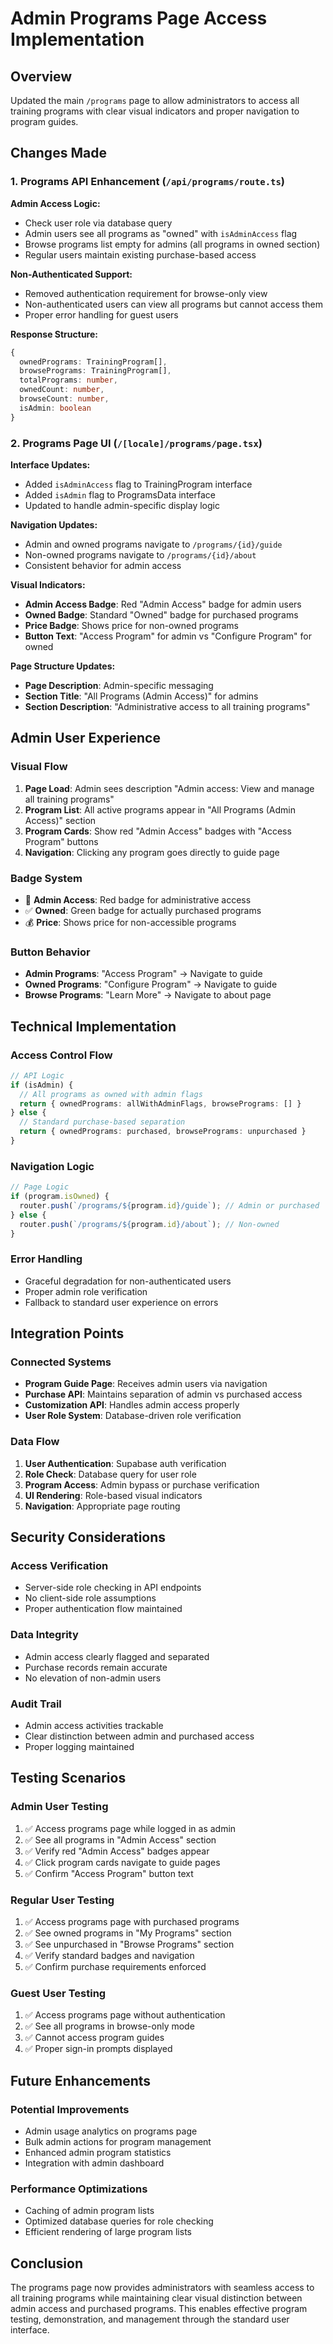 # Admin Programs Page Access Implementation

## Overview
Updated the main `/programs` page to allow administrators to access all training programs with clear visual indicators and proper navigation to program guides.

## Changes Made

### 1. Programs API Enhancement (`/api/programs/route.ts`)

**Admin Access Logic:**
- Check user role via database query
- Admin users see all programs as "owned" with `isAdminAccess` flag
- Browse programs list empty for admins (all programs in owned section)
- Regular users maintain existing purchase-based access

**Non-Authenticated Support:**
- Removed authentication requirement for browse-only view
- Non-authenticated users can view all programs but cannot access them
- Proper error handling for guest users

**Response Structure:**
```typescript
{
  ownedPrograms: TrainingProgram[],
  browsePrograms: TrainingProgram[],
  totalPrograms: number,
  ownedCount: number,
  browseCount: number,
  isAdmin: boolean
}
```

### 2. Programs Page UI (`/[locale]/programs/page.tsx`)

**Interface Updates:**
- Added `isAdminAccess` flag to TrainingProgram interface
- Added `isAdmin` flag to ProgramsData interface
- Updated to handle admin-specific display logic

**Navigation Updates:**
- Admin and owned programs navigate to `/programs/{id}/guide`
- Non-owned programs navigate to `/programs/{id}/about`
- Consistent behavior for admin access

**Visual Indicators:**
- **Admin Access Badge**: Red "Admin Access" badge for admin users
- **Owned Badge**: Standard "Owned" badge for purchased programs
- **Price Badge**: Shows price for non-owned programs
- **Button Text**: "Access Program" for admin vs "Configure Program" for owned

**Page Structure Updates:**
- **Page Description**: Admin-specific messaging
- **Section Title**: "All Programs (Admin Access)" for admins
- **Section Description**: "Administrative access to all training programs"

## Admin User Experience

### Visual Flow
1. **Page Load**: Admin sees description "Admin access: View and manage all training programs"
2. **Program List**: All active programs appear in "All Programs (Admin Access)" section
3. **Program Cards**: Show red "Admin Access" badges with "Access Program" buttons
4. **Navigation**: Clicking any program goes directly to guide page

### Badge System
- 🔴 **Admin Access**: Red badge for administrative access
- ✅ **Owned**: Green badge for actually purchased programs
- 💰 **Price**: Shows price for non-accessible programs

### Button Behavior
- **Admin Programs**: "Access Program" → Navigate to guide
- **Owned Programs**: "Configure Program" → Navigate to guide  
- **Browse Programs**: "Learn More" → Navigate to about page

## Technical Implementation

### Access Control Flow
```typescript
// API Logic
if (isAdmin) {
  // All programs as owned with admin flags
  return { ownedPrograms: allWithAdminFlags, browsePrograms: [] }
} else {
  // Standard purchase-based separation
  return { ownedPrograms: purchased, browsePrograms: unpurchased }
}
```

### Navigation Logic
```typescript
// Page Logic
if (program.isOwned) {
  router.push(`/programs/${program.id}/guide`); // Admin or purchased
} else {
  router.push(`/programs/${program.id}/about`); // Non-owned
}
```

### Error Handling
- Graceful degradation for non-authenticated users
- Proper admin role verification
- Fallback to standard user experience on errors

## Integration Points

### Connected Systems
- **Program Guide Page**: Receives admin users via navigation
- **Purchase API**: Maintains separation of admin vs purchased access
- **Customization API**: Handles admin access properly
- **User Role System**: Database-driven role verification

### Data Flow
1. **User Authentication**: Supabase auth verification
2. **Role Check**: Database query for user role
3. **Program Access**: Admin bypass or purchase verification
4. **UI Rendering**: Role-based visual indicators
5. **Navigation**: Appropriate page routing

## Security Considerations

### Access Verification
- Server-side role checking in API endpoints
- No client-side role assumptions
- Proper authentication flow maintained

### Data Integrity
- Admin access clearly flagged and separated
- Purchase records remain accurate
- No elevation of non-admin users

### Audit Trail
- Admin access activities trackable
- Clear distinction between admin and purchased access
- Proper logging maintained

## Testing Scenarios

### Admin User Testing
1. ✅ Access programs page while logged in as admin
2. ✅ See all programs in "Admin Access" section
3. ✅ Verify red "Admin Access" badges appear
4. ✅ Click program cards navigate to guide pages
5. ✅ Confirm "Access Program" button text

### Regular User Testing
1. ✅ Access programs page with purchased programs
2. ✅ See owned programs in "My Programs" section  
3. ✅ See unpurchased in "Browse Programs" section
4. ✅ Verify standard badges and navigation
5. ✅ Confirm purchase requirements enforced

### Guest User Testing
1. ✅ Access programs page without authentication
2. ✅ See all programs in browse-only mode
3. ✅ Cannot access program guides
4. ✅ Proper sign-in prompts displayed

## Future Enhancements

### Potential Improvements
- Admin usage analytics on programs page
- Bulk admin actions for program management
- Enhanced admin program statistics
- Integration with admin dashboard

### Performance Optimizations
- Caching of admin program lists
- Optimized database queries for role checking
- Efficient rendering of large program lists

## Conclusion

The programs page now provides administrators with seamless access to all training programs while maintaining clear visual distinction between admin access and purchased programs. This enables effective program testing, demonstration, and management through the standard user interface.
